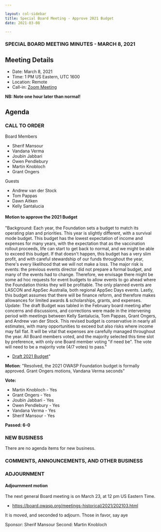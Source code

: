 ```yaml
---

layout: col-sidebar
title: Special Board Meeting - Approve 2021 Budget
date: 2021-03-08

---
```


### SPECIAL BOARD MEETING MINUTES - MARCH 8, 2021

## Meeting Details

- Date: March 8, 2021
- Time: 1 PM US Eastern, UTC 1600 
- Location:  Remote
- Call-in: [Zoom Meeting](https://zoom.us/j/675935446)

**NB: Note one hour later than normal!**

## Agenda

### CALL TO ORDER

Board Members
- Sherif Mansour
- Vandana Verma
- Joubin Jabbari
- Owen Pendlebury
- Martin Knobloch
- Grant Ongers

Guests
- Andrew van der Stock
- Tom Pappas
- Dawn Aitken
- Kelly Santalucia


#### Motion to approve the 2021 Budget

"Background: Each year, the Foundation sets a budget to match its operating plan and priorities. This year is slightly different, with a survival mode budget. This budget has the lowest expectation of income and expenses for many years, with the expectation that as the vaccination rollout proceeds, life can start to get back to normal, and we might be able to exceed this budget. If that doesn't happen, this budget has a very slim profit, and with careful stewardship of our funds throughout the year, there's every likelihood that we will not make a loss. The major risk is events: the previous events director did not prepare a formal budget, and many of the events had to change. Therefore, we envisage there might be some ad hoc requests for event budgets to allow events to go ahead where the Foundation thinks they will be profitable. The only planned events are LASCON and AppSec Australia, both regional AppSec Days events. Lastly, this budget assumes that there will be finance reform, and therefore makes allowances for limited awards & scholarships, grants, and expenses.
<br>
Update: The draft Budget was tabled in the February board meeting after concerns and discussions, and corrections were made in the intervening period with meetings between Kelly Santalucia, Tom Pappas, Grant Ongers, and Andrew van der Stock. This revised budget is conservative in nearly all estimates, with many opportunities to exceed but also risks where income may fall flat. It will be vital that expenses are carefully managed throughout the year. All Board members voted, and the majority selected this time slot by preference, with only one Board member voting "if need be". The vote will need to be a majority vote (4/7 votes) to pass."

- [Draft 2021 Budget](/attachments/202103-draft-budget-summary.xlsx)"

**Motion**: "Resolved, the 2021 OWASP Foundation budget is formally approved.  Grant Ongers motions, Vandana Verma seconds"

**Vote:**
- Martin Knobloch - Yes
- Grant Ongers - Yes
- Joubin Jabbari - Yes
- Owen Pendlebury - Yes
- Vandana Verma - Yes
- Sherif Mansour - Yes

**Passed:  6-0**

### NEW BUSINESS

There are no agenda items for new business.

### COMMENTS, ANNOUNCEMENTS, AND OTHER BUSINESS

### ADJOURNMENT

#### Adjournment motion

The next general Board meeting is on March 23, at 12 pm US Eastern Time.
- https://board.owasp.org/meetings-historical/2021/202103.html

It is moved, and seconded to adjourn. Those in favor, say aye

Sponsor: Sherif Mansour
Second: Martin Knobloch



